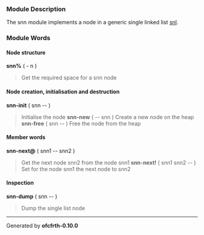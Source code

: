 ### Module Description ###
The snn module implements a node in a generic single linked list [snl](snl.md).

### Module Words ###
#### Node structure ####
**snn%** ( - n )
> Get the required space for a snn node
#### Node creation, initialisation and destruction ####
**snn-init** ( snn -- )
> Initialise the node
**snn-new** ( -- snn )
> Create a new node on the heap
**snn-free** ( snn -- )
> Free the node from the heap
#### Member words ####
**snn-next@** ( snn1 -- snn2 )
> Get the next node snn2 from the node snn1
**snn-next!** ( snn1 snn2 -- )
> Set for the node snn1 the next node to snn2
#### Inspection ####
**snn-dump** ( snn -- )
> Dump the single list node


---

Generated by **ofcfrth-0.10.0**